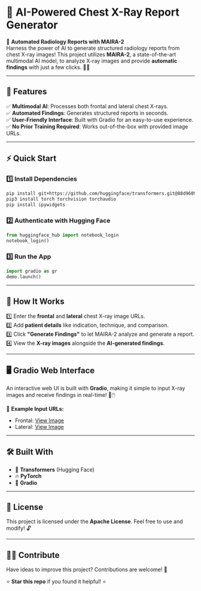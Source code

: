 # 🏥 AI-Powered Chest X-Ray Report Generator

🚀 **Automated Radiology Reports with MAIRA-2**  
Harness the power of AI to generate structured radiology reports from chest X-ray images! This project utilizes **MAIRA-2**, a state-of-the-art multimodal AI model, to analyze X-ray images and provide **automatic findings** with just a few clicks. 🩻✨

---

## 📌 Features
✅ **Multimodal AI**: Processes both frontal and lateral chest X-rays.  
✅ **Automated Findings**: Generates structured reports in seconds.  
✅ **User-Friendly Interface**: Built with Gradio for an easy-to-use experience.  
✅ **No Prior Training Required**: Works out-of-the-box with provided image URLs.

---

## ⚡ Quick Start
### 1️⃣ Install Dependencies  
```bash
pip install git+https://github.com/huggingface/transformers.git@88d960937c81a32bfb63356a2e8ecf7999619681 gradio
pip3 install torch torchvision torchaudio
pip install ipywidgets
```

### 2️⃣ Authenticate with Hugging Face  
```python
from huggingface_hub import notebook_login
notebook_login()
```

### 3️⃣ Run the App  
```python
import gradio as gr
demo.launch()
```

---

## 🎯 How It Works
1️⃣ Enter the **frontal** and **lateral** chest X-ray image URLs.  
2️⃣ Add **patient details** like indication, technique, and comparison.  
3️⃣ Click **"Generate Findings"** to let MAIRA-2 analyze and generate a report.  
4️⃣ View the **X-ray images** alongside the **AI-generated findings**.

---

## 🖥️ Gradio Web Interface
An interactive web UI is built with **Gradio**, making it simple to input X-ray images and receive findings in real-time! 🎨🖱️

🔗 **Example Input URLs:**  
- Frontal: [View Image](https://openi.nlm.nih.gov/imgs/512/145/145/CXR145_IM-0290-1001.png)  
- Lateral: [View Image](https://openi.nlm.nih.gov/imgs/512/145/145/CXR145_IM-0290-2001.png)  

---

## 🛠️ Built With
- 🤗 **Transformers** (Hugging Face)  
- 🔥 **PyTorch**  
- 🎨 **Gradio**  

---

## 📜 License
This project is licensed under the **Apache License**. Feel free to use and modify! 🔓

---

## 👩‍💻 Contribute
Have ideas to improve this project? Contributions are welcome! 🤝

⭐ **Star this repo** if you found it helpful! ⭐

